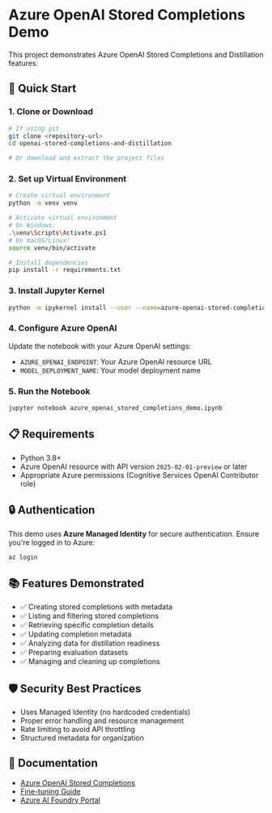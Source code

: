 # Azure OpenAI Stored Completions Demo

This project demonstrates Azure OpenAI Stored Completions and Distillation features.

## 🚀 Quick Start

### 1. Clone or Download
```bash
# If using git
git clone <repository-url>
cd openai-stored-completions-and-distillation

# Or download and extract the project files
```

### 2. Set up Virtual Environment
```bash
# Create virtual environment
python -m venv venv

# Activate virtual environment
# On Windows:
.\venv\Scripts\Activate.ps1
# On macOS/Linux:
source venv/bin/activate

# Install dependencies
pip install -r requirements.txt
```

### 3. Install Jupyter Kernel
```bash
python -m ipykernel install --user --name=azure-openai-stored-completions --display-name="Azure OpenAI Stored Completions"
```

### 4. Configure Azure OpenAI
Update the notebook with your Azure OpenAI settings:
- `AZURE_OPENAI_ENDPOINT`: Your Azure OpenAI resource URL
- `MODEL_DEPLOYMENT_NAME`: Your model deployment name

### 5. Run the Notebook
```bash
jupyter notebook azure_openai_stored_completions_demo.ipynb
```

## 📋 Requirements

- Python 3.8+
- Azure OpenAI resource with API version `2025-02-01-preview` or later
- Appropriate Azure permissions (Cognitive Services OpenAI Contributor role)

## 🔒 Authentication

This demo uses **Azure Managed Identity** for secure authentication. Ensure you're logged in to Azure:

```bash
az login
```

## 📚 Features Demonstrated

- ✅ Creating stored completions with metadata
- ✅ Listing and filtering stored completions
- ✅ Retrieving specific completion details
- ✅ Updating completion metadata
- ✅ Analyzing data for distillation readiness
- ✅ Preparing evaluation datasets
- ✅ Managing and cleaning up completions

## 🛡️ Security Best Practices

- Uses Managed Identity (no hardcoded credentials)
- Proper error handling and resource management
- Rate limiting to avoid API throttling
- Structured metadata for organization

## 📖 Documentation

- [Azure OpenAI Stored Completions](https://learn.microsoft.com/en-us/azure/ai-foundry/openai/how-to/stored-completions)
- [Fine-tuning Guide](https://learn.microsoft.com/en-us/azure/ai-foundry/openai/how-to/fine-tuning)
- [Azure AI Foundry Portal](https://ai.azure.com)
